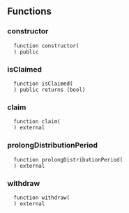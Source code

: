 


## Functions
### constructor
```solidity
  function constructor(
  ) public
```




### isClaimed
```solidity
  function isClaimed(
  ) public returns (bool)
```




### claim
```solidity
  function claim(
  ) external
```




### prolongDistributionPeriod
```solidity
  function prolongDistributionPeriod(
  ) external
```




### withdraw
```solidity
  function withdraw(
  ) external
```




